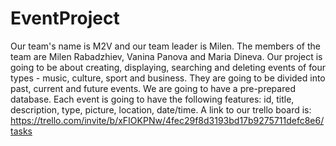 # EventProject

Our team's name is M2V and our team leader is Milen.
The members of the team are Milen Rabadzhiev, Vanina Panova and Maria Dineva.
Our project is going to be about creating, displaying, searching and deleting events of four types - music, culture, sport and business. They are going to be divided into past, current and future events.
We are going to have a pre-prepared database. Each event is going to have the
following features: id, title, description, type, picture, location, date/time.
A link to our trello board is: 
https://trello.com/invite/b/xFIOKPNw/4fec29f8d3193bd17b9275711defc8e6/tasks
